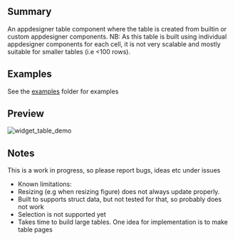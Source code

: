 ## Summary
An appdesigner table component where the table is created from builtin or custom appdesigner components. NB: As this table is built using individual appdesigner components for each cell, it is not very scalable and mostly suitable for smaller tables (i.e <100 rows).

## Examples
See the [examples](https://github.com/ehennestad/WidgetTable/tree/main/widget_table/examples) folder for examples

## Preview
![widget_table_demo](https://github.com/ehennestad/WidgetTable/assets/17237719/0c84fb16-5ef8-47c3-b0fe-7b48c4c4d972)

## Notes
This is a work in progress, so please report bugs, ideas etc under issues
- Known limitations:
- Resizing (e.g when resizing figure) does not always update properly. 
- Built to supports struct data, but not tested for that, so probably does not work
- Selection is not supported yet
- Takes time to build large tables. One idea for implementation is to make table pages
